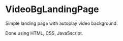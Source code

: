 # VideoBgLandingPage

Simple landing page with autoplay video background.

Done using HTML, CSS, JavaSscript.

